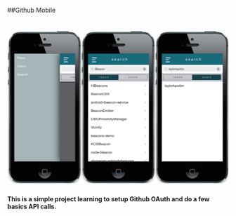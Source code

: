 ##Github Mobile

![alt tag](Github2Go/ss.png)
=====

#### This is a simple project learning to setup Github OAuth and do a few basics API calls.

